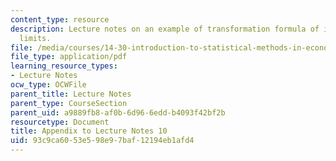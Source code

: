 ```yaml
---
content_type: resource
description: Lecture notes on an example of transformation formula of integration
  limits.
file: /media/courses/14-30-introduction-to-statistical-methods-in-economics-spring-2009/93c9ca6053e598e97baf12194eb1afd4_MIT14_30s09_lec10ex.pdf
file_type: application/pdf
learning_resource_types:
- Lecture Notes
ocw_type: OCWFile
parent_title: Lecture Notes
parent_type: CourseSection
parent_uid: a9889fb8-af0b-6d96-6edd-b4093f42bf2b
resourcetype: Document
title: Appendix to Lecture Notes 10
uid: 93c9ca60-53e5-98e9-7baf-12194eb1afd4
---
```

